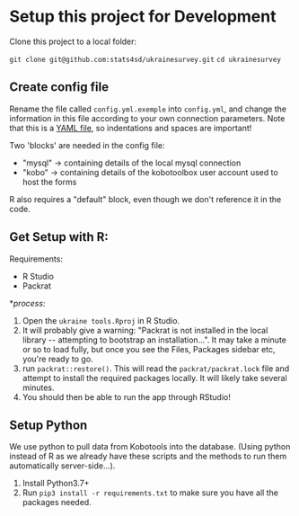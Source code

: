 # Setup this project for Development

Clone this project to a local folder:

`git clone git@github.com:stats4sd/ukrainesurvey.git`
`cd ukrainesurvey`

## Create config file

Rename the file called `config.yml.exemple` into `config.yml`, and change the information in this file according to your own connection parameters. Note that this is a [YAML file](https://learnxinyminutes.com/docs/yaml/), so indentations and spaces are important!

Two 'blocks' are needed in the config file:
 - "mysql" -> containing details of the local mysql connection
 - "kobo" -> containing details of the kobotoolbox user account used to host the forms

R also requires a "default" block, even though we don't reference it in the code.

## Get Setup with R:

Requirements:
 - R Studio
 - Packrat

**process*:

1. Open the `ukraine tools.Rproj` in R Studio.
2. It will probably give a warning: "Packrat is not installed in the local library -- attempting to bootstrap an installation...". It may take a minute or so to load fully, but once you see the Files, Packages sidebar etc, you're ready to go.
3. run `packrat::restore()`. This will read the `packrat/packrat.lock` file and attempt to install the required packages locally. It will likely take several minutes.
4. You should then be able to run the app through RStudio!

## Setup Python
We use python to pull data from Kobotools into the database. (Using python instead of R as we already have these scripts and the methods to run them automatically server-side...).

1. Install Python3.7+
2. Run `pip3 install -r requirements.txt` to make sure you have all the packages needed.

